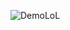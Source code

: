 ![DemoLoL](https://github.com/ylano/LoginLoL/assets/137581500/2e8bfb93-52e3-4f1d-9626-f4496ead658f)
